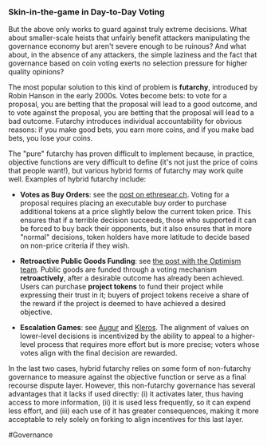### Skin-in-the-game in Day-to-Day Voting

But the above only works to guard against truly extreme decisions. What about smaller-scale heists that unfairly benefit attackers manipulating the governance economy but aren't severe enough to be ruinous? And what about, in the absence of any attackers, the simple laziness and the fact that governance based on coin voting exerts no selection pressure for higher quality opinions?

The most popular solution to this kind of problem is **futarchy**, introduced by Robin Hanson in the early 2000s. Votes become bets: to vote for a proposal, you are betting that the proposal will lead to a good outcome, and to vote against the proposal, you are betting that the proposal will lead to a bad outcome. Futarchy introduces individual accountability for obvious reasons: if you make good bets, you earn more coins, and if you make bad bets, you lose your coins.

The "pure" futarchy has proven difficult to implement because, in practice, objective functions are very difficult to define (it's not just the price of coins that people want!), but various hybrid forms of futarchy may work quite well. Examples of hybrid futarchy include:

- **Votes as Buy Orders**: see the [post on ethresear.ch](https://ethresear.ch/t/votes-as-buy-orders-a-new-type-of-hybrid-coin-voting-futarchy/10305). Voting for a proposal requires placing an executable buy order to purchase additional tokens at a price slightly below the current token price. This ensures that if a terrible decision succeeds, those who supported it can be forced to buy back their opponents, but it also ensures that in more "normal" decisions, token holders have more latitude to decide based on non-price criteria if they wish.

- **Retroactive Public Goods Funding**: see [the post with the Optimism team](https://medium.com/ethereum-optimism/retroactive-public-goods-funding-33c9b7d00f0c). Public goods are funded through a voting mechanism **retroactively**, after a desirable outcome has already been achieved. Users can purchase **project tokens** to fund their project while expressing their trust in it; buyers of project tokens receive a share of the reward if the project is deemed to have achieved a desired objective.

- **Escalation Games**: see [Augur](https://augur.net/blog/v2-resolution/) and [Kleros](https://ipfs.kleros.io/ipfs/QmZeV32S2VoyUnqJsRRCh75F1fP2AeomVq2Ury2fTt9V4z/Dispute-Resolution-Kleros.pdf). The alignment of values on lower-level decisions is incentivized by the ability to appeal to a higher-level process that requires more effort but is more precise; voters whose votes align with the final decision are rewarded.

In the last two cases, hybrid futarchy relies on some form of non-futarchy governance to measure against the objective function or serve as a final recourse dispute layer. However, this non-futarchy governance has several advantages that it lacks if used directly: (i) it activates later, thus having access to more information, (ii) it is used less frequently, so it can expend less effort, and (iii) each use of it has greater consequences, making it more acceptable to rely solely on forking to align incentives for this last layer.

#Governance 